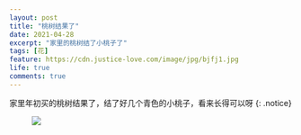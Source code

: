 ```yaml
---
layout: post
title: "桃树结果了"
date: 2021-04-28
excerpt: "家里的桃树结了小桃子了"
tags: [花]
feature: https://cdn.justice-love.com/image/jpg/bjfj1.jpg
life: true
comments: true
---
```

家里年初买的桃树结果了，结了好几个青色的小桃子，看来长得可以呀
{: .notice}
<figure>
    <img src="{{ site.staticUrl }}/image/jpg/taoshujieguoile.jpg" />
</figure>